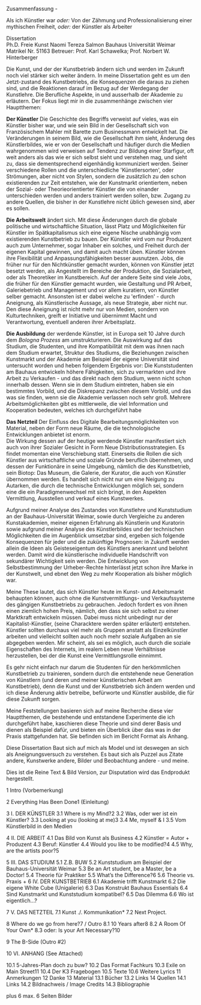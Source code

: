 Zusammenfassung - 


Als ich Künstler war *oder:* Von der Zähmung und Professionalisierung einer mythischen Freiheit, *oder:* der Künstler als Arbeiter 


Dissertation  
Ph.D. Freie Kunst
Naomi Tereza Salmon
Bauhaus Universität Weimar
Matrikel Nr. 51163
Betreuer: Prof. Karl Schawelka; Prof. Norbert W. Hinterberger


Die Kunst, und der der Kunstbetrieb ändern sich und werden im Zukunft noch viel stärker sich weiter ändern. In meine Dissertation geht es 
um den Jetzt-zustand des Kunstbetriebs, die Konsequenzen die daraus zu ziehen sind, und die Reaktionen darauf im Bezug auf der Werdegang der 
Kunstlehre. Die Berufliche Aspekte, in und ausserhalb der Akademie zu erläutern. Der Fokus liegt mir in die zusammenhänge zwischen vier Hauptthemen:

**Der Künstler** Die Geschichte des Begriffs verweist auf vieles, was ein Künstler bisher war, und wie sein Bild in der Gesellschaft sich von Französischem 
Mahler mit Barette zum Businessmann entwickelt hat. Die Veränderungen in seinem Bild, wie die Gesellschaft ihm sieht, Änderung des Künstlerbildes, wie er von 
der Gesellschaft und häufiger durch die Medien wahrgenommen wird verweisen auf Tendenz zur Bildung einer Starfigur, oft weit anders als das wie er sich selbst 
sieht und verstehen mag, und sieht zu, dass sie dementsprechend eigenhändig kommuniziert werden. Seiner verschiedene Rollen und die unterschiedliche 'Künstlersorten', 
oder Strömungen, aber nicht von Stylen, sondern die zusätzlich zu den schon existierenden zur Zeit entstehen, wie der Kunstmarkt orientiertem, neben der Sozial- oder 
Theorieorientierter Künstler die von einander unterschieden werden und anders trainiert werden sollen, bzw. Zugang zu andere Quellen, die bisher in der Kunstlehre 
nicht üblich gewesen sind, aber es sollen. 

**Die Arbeitswelt** ändert sich. Mit diese Änderungen durch die globale politische und wirtschaftliche Situation, lässt Platz und Möglichkeiten für Künstler im 
Spätkapitalismus sich eine eigene Nische unabhängig vom existierenden Kunstbetrieb zu bauen. Der Künstler wird vom nur Produzent auch zum Unternehmer, sogar Inhaber 
ein solches, und Freiheit durch der eigenen Kapital gewinnen, und damit auch macht üben. Künstler können ihre Flexibilität und Anpassungsfähigkeiten besser ausnutzen. 
Jobs, die früher nur für den Nichtkünstler gemacht wurden, können von Künstler jetzt besetzt werden, als Angestellt im Bereiche der Produktion, die Sozialarbeit, 
oder als Theoretiker im Kunstbereich. Auf der andere Seite sind viele Jobs, die früher für den Künstler gemacht wurden, wie Gestaltung und PR Arbeit, Galeriebetrieb
und Management und vor allem kuratiern, von Künstler selber gemacht. Ansonsten ist er dabei welche zu 'erfinden' - durch Aneignung, als Künstlerische Aussage, 
als neue Strategie, aber nicht nur. Den diese Aneignung ist nicht mehr nur von Medien, sondern von Kulturtechniken, greift er Initiative und übernimmt Macht und 
Verantwortung, eventuell anderen ihrer Arbeitsplatz.

**Die Ausbildung** der werdende Künstler, ist in Europa seit 10 Jahre durch dem *Bologna Prozess* am umstrukturieren. Die Auswirkung auf das Studium, die Studenten, 
und ihre Kompatibilität mit dem was ihnen nach dem Studium erwartet, Struktur des Studiums, die Beziehungen zwischen Kunstmarkt und der Akademie am 
Beispiel der eigene Universität sind untersucht worden und heben folgendem Ergebnis vor: Die Kunststudenten am Bauhaus entwickeln höhere Fähigkeiten, sich zu vermarkten 
und ihre Arbeit zu Verkaufen - und das direkt nach dem Studium, wenn nicht schon innerhalb dessen. Wenn sie in dem Studium eintreten, haben sie ein bestimmtes Vorbild, 
und die Diskrepanz zwischen diesem Vorbild, und das was sie finden, wenn sie die Akademie verlassen noch sehr groß. Mehrere Arbeitsmöglichkeiten gibt es mittlerweile, 
die viel Information und Kooperation bedeuten, welches ich durchgeführt habe 

**Das Netzteil** Der Einfluss des Digitale Bearbeitungsmöglichkeiten von Material, neben der Form neue Räume, die die technologische Entwicklungen anbietet ist enorm.  
Die Wirkung dessen auf der heutige werdende Künstler manifestiert sich auch von ihrer Sozialer Gesicht in Form Neue Distributionsstrategien. Es findet momentan eine Verschiebung 
statt. Einerseits die Rollen die sich Künstler aus wirtschaftliche und soziale Gründe beruflich übernehmen, und dessen der Funktionäre in seine Umgebung, nämlich die des 
Kunstbetrieb, sein Biotop: Das Museum, die Galerie, der Kurator, die auch von Künstler übernommen werden. Es handelt sich nicht nur um eine Neigung zu Autarken, die durch die 
technische Entwicklungen möglich sei, sondern eine die ein Paradigmenwechsel mit sich bringt, in den Aspekten Vermittlung, Ausstellen und verkauf eines Kunstwerkes.

Aufgrund meiner Analyse des Zustandes von Kunstlehre und Kunststudium an der Bauhaus-Universität Weimar, sowie durch Vergleiche zu anderen 
Kunstakademien, meiner eigenen Erfahrung als Künstlerin und Kuratorin sowie aufgrund meiner Analyse des Künstlerbildes und der technischen 
Möglichkeiten die im Augenblick umsetzbar sind, ergeben sich folgende Konsequenzen für jeder und die zukünftige Prognosen: in Zukunft werden allein die 
Ideen als Geisteseigentum des Künstlers anerkannt und belohnt werden. Damit wird die künstlerische individuelle Handschrift von sekundärer Wichtigkeit sein werden.
Die Entwicklung von Selbstbestimmung der Urheber-Rechte hinterlässt jetzt schon ihre Marke in der Kunstwelt, und ebnet den Weg zu mehr Kooperation
als bisher möglich war.

Meine These lautet, das sich Künstler heute im Kunst- und Arbeitsmarkt behaupten können, auch ohne die Kunstvermittlungs- und Verkaufssysteme des gängigen Kunstbetriebs 
zu gebrauchen. Jedoch fordert es von ihnen einen ziemlich hohen Preis, nämlich, den dass sie sich selbst zu einer Marktkraft entwickeln müssen. Dabei muss nicht
unbedingt nur der Kapitalist-Künstler, (seine Characktere werden später erläutert) entstehen. Künstler sollten durchaus viel mehr als Gruppen anstatt als Einzelkünstler 
arbeiten und vielleicht sollten auch noch mehr soziale Aufgaben an sie abgegeben werden. Mir scheint, als sei es möglich, auch durch die soziale Eigenschaften des Internets,
im realem Leben neue Verhältnisse herzustellen, bei der die Kunst eine Vermittlungsrolle einnimmt. 

Es gehr nicht einfach nur darum die Studenten für den herkömmlichen Kunstbetrieb zu trainieren, sondern durch die entstehende neue Generation von Künstlern (und deren und 
meiner künstlerischen Arbeit am Kunstbetrieb), denn die Kunst und der Kunstbetrieb sich ändern werden und ich diese Änderung aktiv betreibe, 
befürworte und Künstler ausbilde, die für diese Zukunft sorgen.

Meine Feststellungen basieren sich auf meine Recherche diese vier Hauptthemen, die bestehende und entstandene Experimente die ich durchgeführt habe, 
kaschieren diese Theorie und sind derer Basis und dienen als Beispiel dafür, und bieten ein Überblick über das was in der Praxis stattgefunden hat. 
Sie befinden sich im Bericht Format als Anhang.

Diese Dissertation Baut sich auf mich als Model und ist deswegen an sich als Aneignungsversuch zu verstehen. Es baut sich als Puzzel aus Zitate andere, Kunstwerke andere, 
Bilder und Beobachtung andere - und meine.

Dies ist die Reine Text & Bild Version, zur Disputation wird das Endprodukt hergestellt.


1 Intro (Vorbemerkung)

2 Everything Has Been Done1 (Einleitung)

3 I. DER KÜNSTLER
3.1 Where is my Mind?2
3.2 Was, oder wer ist ein Künstler?
3.3 Looking at you (looking at me)3
3.4 Me, myself & I
3.5 Vom Künstlerbild in den Medien

4 II. DIE ARBEIT
4.1 Das Bild von Kunst als Business
4.2 Künstler = Autor + Produzent
4.3 Beruf: Künstler
4.4 Would you like to be modified?4
4.5 Why, are the artists poor?5

5 III. DAS STUDIUM
5.1 Z.B. BUW
5.2 Kunststudium am Beispiel der Bauhaus-Universität Weimar
5.3 Be an Art student, be a Master, be a Doctor!
5.4 Theorie für Praktiker
5.5 What’s the Difference?6
5.6 Theorie vs. Praxis
+
6 IV. DER KUNSTBETRIEB
6.1 Akademie trifft Kunstmarkt
6.2 Die eigene White Cube (Unigalerie)
6.3 Das Konstrukt Bauhaus Essentials
6.4 Sind Kunstmarkt und Kunststudium kompatibel?
6.5 Das Dilemma
6.6 Wo ist eigentlich…?

7 V. DAS NETZTEIL
7.1 Kunst ./. Kommunikation*
7.2 Next Project.

8 Where do we go from here?7 / Outro
8.1 10 Years after8
8.2 A Room Of Your Own*
8.3 oder: Is your Art Necessary?10

9 The B-Side (Outro #2)

10 VI. ANHANG (See Attached)

10.1 5-Jahres-Plan doch zu buw?
10.2 Das Format Fachkurs
10.3 Exile on Main Street11
10.4 Der K3 Fragebogen
10.5 Texte
10.6 Weitere Lyrics
11 Anmerkungen
12 Danke
13 Material
13.1 Bücher
13.2 Links
14 Quellen
14.1 Links
14.2 Bildnachweis / Image Credits
14.3 Bibliographie

plus 6 max. 6 Seiten Bilder
